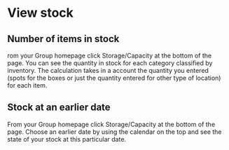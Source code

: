 # View stock

## Number of items in stock

rom your Group homepage click Storage/Capacity at the bottom of the page. You can see the quantity in stock for each category classified by inventory. The calculation takes in a account the quantity you entered (spots for the boxes or just the quantity entered for other type of location) for each item.
 
 ## Stock at an earlier date
  
  From your Group homepage click Storage/Capacity at the bottom of the page. Choose an earlier date by using the calendar on the top and see the state of your stock at this particular date.
